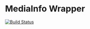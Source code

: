 # MediaInfo Wrapper #

[![Build Status](https://api.travis-ci.org/mozvip/mediainfo-wrapper.svg?branch=master)](https://travis-ci.org/mozvip/mediainfo-wrapper)
